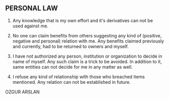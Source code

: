 ## PERSONAL LAW

1. Any knowledge that is my own effort and it's derivatives can not be used against me.

2. No one can claim benefits from others suggesting any kind of (positive, negative and personal) relation with me. Any benefits claimed previously and currently, had to be returned to owners and myself.

3. I have not authorized any person, institution or organization to decide in name of myself. Any such claim is a trick to be avoided. In addition to it, same entities can not decide for me in any matter as well.

4. I refuse any kind of relationship with those who breached items mentioned. Any relation can not be established in future.


OZGUR ARSLAN
